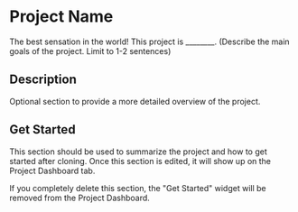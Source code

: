 # Project Name
The best sensation in the world!
This project is ________. (Describe the main goals of the project. Limit to 1-2 sentences)

## Description
Optional section to provide a more detailed overview of the project.

## Get Started
This section should be used to summarize the project and how to get started after cloning. Once this section 
is edited, it will show up on the Project Dashboard tab. 

If you completely delete this section, the "Get Started" widget will be removed from the Project Dashboard.

